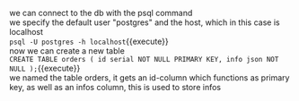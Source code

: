 we can connect to the db with the psql command<br />
we specify the default user "postgres" and the host, which in this case is localhost
<br />`
psql -U postgres -h localhost
`{{execute}}
<br />now we can create a new table
<br />`
CREATE TABLE orders (
	id serial NOT NULL PRIMARY KEY,
	info json NOT NULL
);
`{{execute}}
<br />we named the table orders, it gets an id-column which functions as primary key, as well as an infos column, this is used
to store infos 